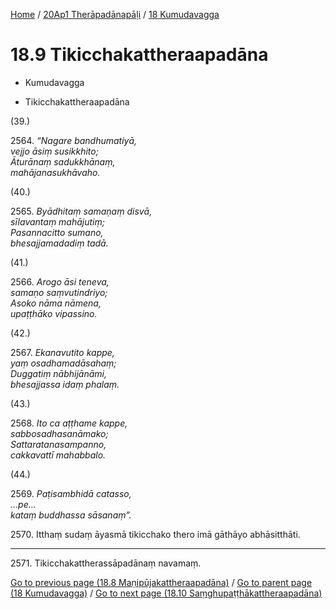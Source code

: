 
[Home](/) / [20Ap1 Therāpadānapāḷi](...md) / [18 Kumudavagga](../20Ap1/18.md)

# 18.9 Tikicchakattheraapadāna

* Kumudavagga

* Tikicchakattheraapadāna

(39.)

2564\. _“Nagare bandhumatiyā,_  
_vejjo āsiṃ susikkhito;_  
_Āturānaṃ sadukkhānaṃ,_  
_mahājanasukhāvaho._  


(40.)

2565\. _Byādhitaṃ samaṇaṃ disvā,_  
_sīlavantaṃ mahājutiṃ;_  
_Pasannacitto sumano,_  
_bhesajjamadadiṃ tadā._  


(41.)

2566\. _Arogo āsi teneva,_  
_samaṇo saṃvutindriyo;_  
_Asoko nāma nāmena,_  
_upaṭṭhāko vipassino._  


(42.)

2567\. _Ekanavutito kappe,_  
_yaṃ osadhamadāsahaṃ;_  
_Duggatiṃ nābhijānāmi,_  
_bhesajjassa idaṃ phalaṃ._  


(43.)

2568\. _Ito ca aṭṭhame kappe,_  
_sabbosadhasanāmako;_  
_Sattaratanasampanno,_  
_cakkavattī mahabbalo._  


(44.)

2569\. _Paṭisambhidā catasso,_  
_…pe…_  
_kataṃ buddhassa sāsanaṃ”._  


2570\. Itthaṃ sudaṃ āyasmā tikicchako thero imā gāthāyo abhāsitthāti.

---

2571\. Tikicchakattherassāpadānaṃ navamaṃ.



[Go to previous page (18.8 Maṇipūjakattheraapadāna)](18.8.md) / [Go to parent page (18 Kumudavagga)](../20Ap1/18.md) / [Go to next page (18.10 Saṃghupaṭṭhākattheraapadāna)](18.10.md)


